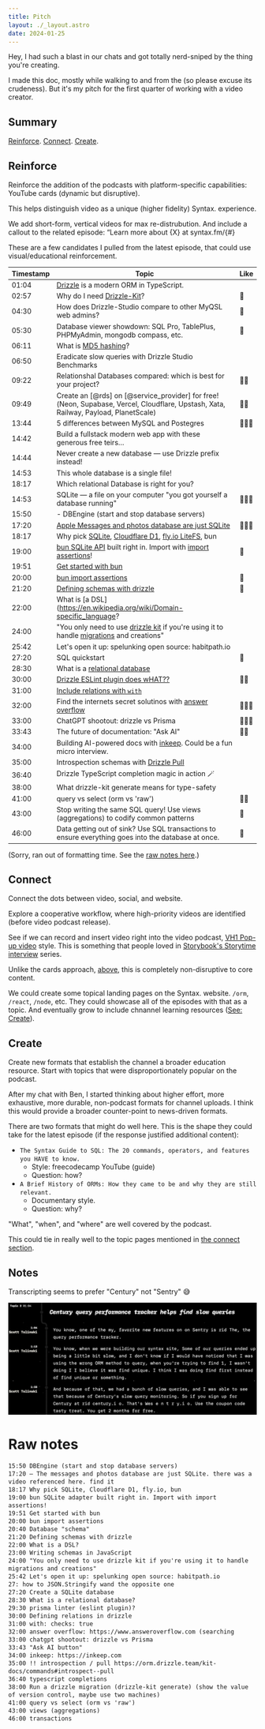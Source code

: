 ```yaml
---
title: Pitch
layout: ./_layout.astro
date: 2024-01-25
---
```


Hey, I had such a blast in our chats and got totally nerd-sniped by the thing you're creating.

I made this doc, mostly while walking to and from the (so please excuse its crudeness). But it's my pitch for the first quarter of working with a video creator.

## Summary

[Reinforce](#reinforce). [Connect](#connect). [Create](#create).

## Reinforce

Reinforce the addition of the podcasts with platform-specific capabilities: YouTube cards (dynamic but disruptive).

This helps distinguish video as a unique (higher fidelity) Syntax. experience.

We add short-form, vertical videos for max re-distrubution. And include a callout to the related episode: “Learn more about {X} at syntax.fm/{#}

These are a few candidates I pulled from the latest episode, that could use visual/educational reinforcement.

| Timestamp | Topic                                                                                                                                                                                                                                                                                                                                                                                  | Like   |
| --------- | -------------------------------------------------------------------------------------------------------------------------------------------------------------------------------------------------------------------------------------------------------------------------------------------------------------------------------------------------------------------------------------- | ------ |
| 01:04     | [Drizzle][] is a modern ORM in TypeScript.                                                                                                                                                                                                                                                                                                                                             |        |
| 02:57     | Why do I need [Drizzle-Kit][]?                                                                                                                                                                                                                                                                                                                                                         | 💖     |
| 04:30     | How does Drizzle-Studio compare to other MyQSL web admins?                                                                                                                                                                                                                                                                                                                             | 💖     |
| 05:30     | Database viewer showdown: SQL Pro, TablePlus, PHPMyAdmin, mongodb compass, etc.                                                                                                                                                                                                                                                                                                        | 💖     |
| 06:11     | What is [MD5 hashing](https://en.wikipedia.org/wiki/MD5)?                                                                                                                                                                                                                                                                                                                              |        |
| 06:50     | Eradicate slow queries with Drizzle Studio Benchmarks                                                                                                                                                                                                                                                                                                                                  |        |
| 09:22     | Relationshal Databases compared: which is best for your project?                                                                                                                                                                                                                                                                                                                       | 💖💖   |
| 09:49     | Create an [@rds] on [@service_provider] for free!(Neon, Supabase, Vercel, Cloudflare, Upstash, Xata, Railway, Payload, PlanetScale)                                                                                                                                                                                                                                                    | 💖💖   |
| 13:44     | 5 differences between MySQL and Postegres                                                                                                                                                                                                                                                                                                                                              | 💖💖💖 |
| 14:42     | Build a fullstack modern web app with these generous free teirs…                                                                                                                                                                                                                                                                                                                       |        |
| 14:44     | Never create a new database — use Drizzle prefix instead!                                                                                                                                                                                                                                                                                                                              |        |
| 14:53     | This whole database is a single file!                                                                                                                                                                                                                                                                                                                                                  |        |
| 18:17     | Which relational Database is right for you?                                                                                                                                                                                                                                                                                                                                            |        |
| 14:53     | SQLite — a file on your computer "you got yourself a database running"                                                                                                                                                                                                                                                                                                                 | 💖💖💖 |
| 15:50     | - DBEngine (start and stop database servers)                                                                                                                                                                                                                                                                                                                                           |        |
| 17:20     | [Apple Messages and photos database are just SQLite](https://dev.to/arctype/analyzing-imessage-with-sql-f42#:~:text=Follow%20these%20instructions%20to%20extract%20your%20iPhone%27s%20iMessage,under%20%2FUsers%2F%20%5Busername%5D%2FLibrary%2FApplication%20Support%2FMobileSync%2FBackup%2F%20%5Bbackup%20name%5D%2F3d%2F3d0d7e5fb2ce288813306e4d4636395e047a3d28.%20More%20items) | 💖💖💖 |
| 18:17     | Why pick [SQLite](https://sqlite.org/index.html), [Cloudflare D1](https://developers.cloudflare.com/d1/), [fly.io LiteFS](https://fly.io/blog/introducing-litefs/), bun                                                                                                                                                                                                                |        |
| 19:00     | [bun SQLite API](https://bun.sh/docs/api/sqlite) built right in. Import with [import assertions](https://v8.dev/features/import-assertions)!                                                                                                                                                                                                                                           | 💖     |
| 19:51     | [Get started with bun](https://bun.sh/docs/quickstart)                                                                                                                                                                                                                                                                                                                                 |        |
| 20:00     | [bun import assertions](https://bun.sh/docs/bundler/macros#import-attributes)                                                                                                                                                                                                                                                                                                          | 💖     |
| 21:20     | [Defining schemas with drizzle](https://orm.drizzle.team/docs/schemas)                                                                                                                                                                                                                                                                                                                 | 💖     |
| 22:00     | What is [a DSL](https://en.wikipedia.org/wiki/Domain-specific_language?                                                                                                                                                                                                                                                                                                                |        |
| 24:00     | "You only need to use [drizzle kit](https://orm.drizzle.team/kit-docs/overview) if you're using it to handle [migrations](https://orm.drizzle.team/docs/migrations#migrations) and creations"                                                                                                                                                                                          |        |
| 25:42     | Let's open it up: spelunking open source: habitpath.io                                                                                                                                                                                                                                                                                                                                 |        |
| 27:20     | SQL quickstart                                                                                                                                                                                                                                                                                                                                                                         | 💖     |
| 28:30     | What is a [relational database](https://en.wikipedia.org/wiki/Relational_database?)                                                                                                                                                                                                                                                                                                    |        |
| 30:00     | [Drizzle ESLint plugin does wHAT??](https://orm.drizzle.team/docs/eslint-plugins)                                                                                                                                                                                                                                                                                                      | 💖💖   |
| 31:00     | [Include relations with `with`](https://orm.drizzle.team/docs/rqb#include-relations)                                                                                                                                                                                                                                                                                                   |        |
| 32:00     | Find the internets secret solutinos with [answer overflow](https://www.answeroverflow.com)                                                                                                                                                                                                                                                                                             | 💖💖💖 |
| 33:00     | ChatGPT shootout: drizzle vs Prisma                                                                                                                                                                                                                                                                                                                                                    | 💖💖💖 |
| 33:43     | The future of documentation: "Ask AI"                                                                                                                                                                                                                                                                                                                                                  | 💖💖   |
| 34:00     | Building AI-powered docs with [inkeep](https://inkeep.com). Could be a fun micro interview.                                                                                                                                                                                                                                                                                            |        |
| 35:00     | Introspection schemas with [Drizzle Pull](https://orm.drizzle.team/kit-docs/commands#introspect--pull)                                                                                                                                                                                                                                                                                 |        |
| 36:40     | Drizzle TypeScript completion magic in action 🪄                                                                                                                                                                                                                                                                                                                                       |        |
| 38:00     | What drizzle-kit generate means for type-safety                                                                                                                                                                                                                                                                                                                                        |        |
| 41:00     | query vs select (orm vs 'raw')                                                                                                                                                                                                                                                                                                                                                         | 💖💖   |
| 43:00     | Stop writing the same SQL query! Use views (aggregations) to codify common patterns                                                                                                                                                                                                                                                                                                    | 💖     |
| 46:00     | Data getting out of sink? Use SQL transactions to ensure everything goes into the database at once.                                                                                                                                                                                                                                                                                    | 💖     |

(Sorry, ran out of formatting time. See the [raw notes here](#raw-notes).)

[drizzle]: https://orm.drizzle.team
[drizzle-kit]: https://orm.drizzle.team/kit-docs/overview
[drizzle-studio]: https://orm.drizzle.team/drizzle-studio/overview
[drizzle-studio-benchmarks]: https://orm.drizzle.team/drizzle-studio/overview

## Connect

Connect the dots between video, social, and website.

Explore a cooperative workflow, where high-priority videos are identified (before video podcast release).

See if we can record and insert video right into the video podcast, [VH1 Pop-up video](https://en.wikipedia.org/wiki/Pop-Up_Video) style.
This is something that people loved in [Storybook's Storytime interview](https://www.youtube.com/watch?v=oxwDAMQGa0g&list=PLw6GJy26kmCIaRN1oVXNA8eBlWjP7N5Q_) series.

Unlike the cards approach, [above](#reinforce), this is completely non-disruptive to core content.

We could create some topical landing pages on the Syntax. website. `/orm`, `/react`, `/node`, etc. They could showcase all of the episodes with that as a topic. And eventually grow to include chnannel learning resources ([See: Create](#create)).

## Create

Create new formats that establish the channel a broader education resource. Start with topics that were disproportionately popular on the podcast.

After my chat with Ben, I started thinking about higher effort, more exhaustive, more durable, non-podcast formats for channel uploads. I think this would provide a broader counter-point to news-driven formats.

There are two formats that might do well here. This is the shape they could take for the latest episode (if the response justified additional content):

- `The Syntax Guide to SQL: The 20 commands, operators, and features you HAVE to know.`
  - Style: freecodecamp YouTube (guide)
  - Question: how?
- `A Brief History of ORMs: How they came to be and why they are still relevant.`
  - Documentary style.
  - Question: why?

"What", "when", and "where" are well covered by the podcast.

This could tie in really well to the topic pages mentioned in [the connect section](#connect).

## Notes

Transcripting seems to prefer "Century" not "Sentry" 😅

![Oops. "Century"](./century.png)

# Raw notes

```
15:50 DBEngine (start and stop database servers)
17:20 — The messages and photos database are just SQLite. there was a video referenced here. find it
18:17 Why pick SQLite, Cloudflare D1, fly.io, bun
19:00 bun SQLite adapter built right in. Import with import assertions!
19:51 Get started with bun
20:00 bun import assertions
20:40 Database "schema"
21:20 Defining schemas with drizzle
22:00 What is a DSL?
23:00 Writing schemas in JavaScript
24:00 "You only need to use drizzle kit if you're using it to handle migrations and creations"
25:42 Let's open it up: spelunking open source: habitpath.io
27: how to JSON.Stringify wand the opposite one
27:20 Create a SQLite database
28:30 What is a relational database?
29:30 prisma linter (eslint plugin)?
30:00 Defining relations in drizzle
31:00 with: checks: true
32:00 answer overflow: https://www.answeroverflow.com (searching
33:00 chatgpt shootout: drizzle vs Prisma
33:43 "Ask AI button"
34:00 inkeep: https://inkeep.com
35:00 !! introspection / pull https://orm.drizzle.team/kit-docs/commands#introspect--pull
36:40 typescript completions
38:00 Run a drizzle migration (drizzle-kit generate) (show the value of version control, maybe use two machines)
41:00 query vs select (orm vs 'raw')
43:00 views (aggregations)
46:00 transactions
```
